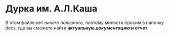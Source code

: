 # Дурка им. А.Л.Каша  

В этом файле нет _ничего полезного_, поэтому милости просим в папочку docs, где вы сможете найти **актуальную _документацию_ и отчет**

